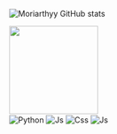 
![Moriarthyy GitHub stats](https://github-readme-stats.vercel.app/api?username=Moriarthyy&show_icons=true&theme=aura)
 
<img height="160em" src="https://github-readme-stats.vercel.app/api/top-langs/?username=Moriarthyy&layout=compact&theme=radical"/>


<div style="display: inline_block">
  <img align="center" alt="Python" src="https://img.shields.io/badge/Python-3776AB?style=for-the-badge&logo=python&logoColor=white" />
  <img align="center" alt="Js" src="https://img.shields.io/badge/javascript-%23323330.svg?style=for-the-badge&logo=javascript&logoColor=%23F7DF1E" />
  <img align="center" alt="Css" src="https://img.shields.io/badge/css3-%231572B6.svg?style=for-the-badge&logo=css3&logoColor=white" />
  <img align="center" alt="Js" src="https://img.shields.io/badge/html5-%23E34F26.svg?style=for-the-badge&logo=html5&logoColor=white" />
  

</div>
 


